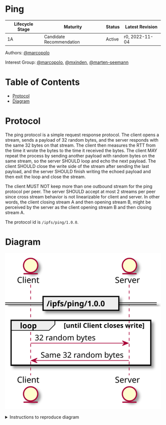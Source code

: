 # Ping <!-- omit in toc -->

| Lifecycle Stage | Maturity                 | Status | Latest Revision |
| --------------- | ------------------------ | ------ | --------------- |
| 1A              | Candidate Recommendation | Active | r0, 2022-11-04  |

Authors: [@marcopolo]

Interest Group: [@marcopolo], [@mxinden], [@marten-seemann]

[@marcopolo]: https://github.com/mxinden
[@mxinden]: https://github.com/mxinden
[@marten-seemann]: https://github.com/marten-seemann

# Table of Contents <!-- omit in toc -->
- [Protocol](#protocol)
- [Diagram](#diagram)

# Protocol

The ping protocol is a simple request response protocol. The client opens a
stream, sends a payload of 32 random bytes, and the server responds with the
same 32 bytes on that stream. The client then measures the RTT from the time it
wrote the bytes to the time it received the bytes. The client MAY repeat the
process by sending another payload with random bytes on the same stream, so the
server SHOULD loop and echo the next payload. The client SHOULD close the write
side of the stream after sending the last payload, and the server SHOULD finish
writing the echoed payload and then exit the loop and close the stream.

The client MUST NOT keep more than one outbound stream for the ping protocol per
peer. The server SHOULD accept at most 2 streams per peer since cross stream
behavior is not linearizable for client and server. In other words, the client
closing stream A and then opening stream B, might be perceived by the server as
the client opening stream B and then closing stream A.

The protocol id is `/ipfs/ping/1.0.0`.

# Diagram

![Ping Protocol Diagram](./ping.svg)

<details>
  <summary>Instructions to reproduce diagram</summary>

From the root, run:  `plantuml -tsvg ping/ping.md`

```
@startuml
skinparam backgroundColor white

entity Client
entity Server

== /ipfs/ping/1.0.0 ==
loop until Client closes write
    Client -> Server: 32 random bytes
    Client <- Server: Same 32 random bytes
end
@enduml
```

</details>